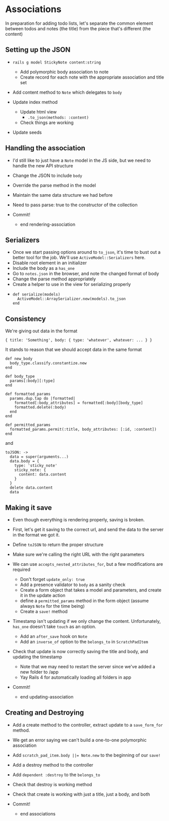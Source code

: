 Associations
==

In preparation for adding todo lists, let's separate the common element between
todos and notes (the title) from the piece that's different (the content)

Setting up the JSON
--

- `rails g model StickyNote content:string`
  - Add polymorphic body association to note
  - Create record for each note with the appropriate association and title set
- Add content method to `Note` which delegates to `body`
- Update index method
  - Update html view
    - `.to_json(methods: :content)`
  - Check things are working

- Update seeds

Handling the association
--

- I'd still like to just have a `Note` model in the JS side, but we need to
  handle the new API structure
- Change the JSON to include `body`
- Override the parse method in the model
- Maintain the same data structure we had before
- Need to pass parse: true to the constructor of the collection

- Commit!
  - end rendering-association

Serializers
--

- Once we start passing options around to `to_json`, it's time to bust out a
  better tool for the job. We'll use `ActiveModel::Serializers` here.
- Disable root element in an initializer
- Include the body as a `has_one`
- Go to `notes.json` in the browser, and note the changed format of body
- Change the parse method appropriately
- Create a helper to use in the view for serializing properly
- ```
  def serialize(models)
    ActiveModel::ArraySerializer.new(models).to_json
  end
  ```

Consistency
--

We're giving out data in the format

    { title: 'Something', body: { type: 'whatever', whatever: ... } }

It stands to reason that we should accept data in the same format

    def new_body
      body_type.classify.constantize.new
    end

    def body_type
      params[:body][:type]
    end

    def formatted_params
      params.dup.tap do |formatted|
        formatted[:body_attributes] = formatted[:body][body_type]
        formatted.delete(:body)
      end
    end

    def permitted_params
      formatted_params.permit(:title, body_attributes: [:id, :content])
    end

and

    toJSON: ->
      data = super(arguments...)
      data.body = {
        type: 'sticky_note'
        sticky_note: {
          content: data.content
        }
      }
      delete data.content
      data

Making it save
--

- Even though everything is rendering properly, saving is broken.
- First, let's get it saving to the correct url, and send the data to the server
  in the format we got it.
- Define `toJSON` to return the proper structure
- Make sure we're calling the right URL with the right parameters

- We can use `accepts_nested_attributes_for`, but a few modifications are
  required
  - Don't forget `update_only: true`
  - Add a presence validator to `body` as a sanity check
  - Create a form object that takes a model and parameters, and create it in the
    update action
  - define a `permitted_params` method in the form object (assume always `Note`
    for the time being)
  - Create a `save!` method

- Timestamp isn't updating if we only change the content. Unfortunately,
  `has_one` doesn't take `touch` as an option.
  - Add an `after_save` hook on `Note`
  - Add an `inverse_of` option to the `belongs_to` in `ScratchPadItem`

- Check that update is now correctly saving the title and body, and updating the
  timestamp
  - Note that we may need to restart the server since we've added a new folder
    to /app
  - Yay Rails 4 for automatically loading all folders in app

- Commit!
  - end updating-association

Creating and Destroying
--

- Add a create method to the controller, extract update to a `save_form_for`
  method.
- We get an error saying we can't build a one-to-one polymorphic association
- Add `scratch_pad_item.body ||= Note.new` to the beginning of our `save!`
- Add a destroy method to the controller
- Add `dependent :destroy` to the `belongs_to`
- Check that destroy is working
  method
- Check that create is working with just a title, just a body, and both

- Commit!
  - end associations
